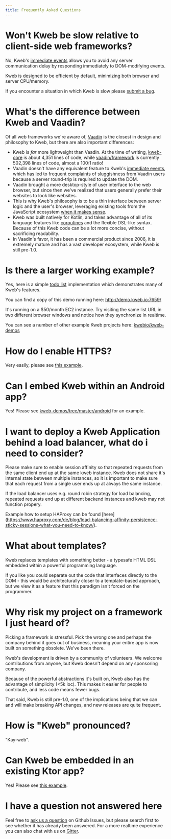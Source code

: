 ```yaml
---
title: Frequently Asked Questions
---
```


# Won\'t Kweb be slow relative to client-side web frameworks?

No, Kweb\'s [immediate
events](https://docs.kweb.io/en/latest/events.html#immediate-events)
allows you to avoid any server communication delay by responding
immediately to DOM-modifying events.

Kweb is designed to be efficient by default, minimizing both browser and
server CPU/memory.

If you encounter a situation in which Kweb is slow please [submit a
bug](https://github.com/kwebio/kweb-core/issues).

# What\'s the difference between Kweb and Vaadin?

Of all web frameworks we\'re aware of, [Vaadin](https://vaadin.com/) is
the closest in design and philosophy to Kweb, but there are also
important differences:

-   Kweb is *far* more lightweight than Vaadin. At the time of writing,
    [kweb-core](https://github.com/kwebio/kweb-core) is about 4,351
    lines of code, while
    [vaadin/framework](https://github.com/vaadin/framework) is currently
    502,398 lines of code, almost a 100:1 ratio!
-   Vaadin doesn\'t have any equivalent feature to Kweb\'s [immediate
    events](https://docs.kweb.io/en/latest/events.html#immediate-events),
    which has led to frequent
    [complaints](https://stackoverflow.com/a/22848521/16050) of
    sluggishness from Vaadin users because a server round-trip is
    required to update the DOM.
-   Vaadin brought a more desktop-style of user interface to the web
    browser, but since then we\'ve realized that users generally prefer
    their websites to look like websites.
-   This is why Kweb\'s philosophy is to be a thin interface between
    server logic and the user\'s browser, leveraging existing tools from
    the JavaScript ecosystem [when it makes
    sense](https://docs.kweb.io/en/latest/style.html).
-   Kweb was built natively for Kotlin, and takes advantage of all of
    its language features like
    [coroutines](https://kotlinlang.org/docs/reference/coroutines-overview.html)
    and the flexible DSL-like syntax. Because of this Kweb code can be a
    lot more concise, without sacrificing readability.
-   In Vaadin\'s favor, it has been a commercial product since 2006, it
    is extremely mature and has a vast developer ecosystem, while Kweb
    is still pre-1.0.

# Is there a larger working example?

Yes, here is a simple [todo
list](https://github.com/kwebio/kweb-demos/tree/master/todoList)
implementation which demonstrates many of Kweb\'s features.

You can find a copy of this demo running here:
<http://demo.kweb.io:7659/>

It\'s running on a \$50/month EC2 instance. Try visiting the same list
URL in two different browser windows and notice how they synchronize in
realtime.

You can see a number of other example Kweb projects here:
[kwebio/kweb-demos](https://github.com/kwebio/kweb-demos/tree/master/)

# How do I enable HTTPS?

Very easily, please see [this
example](https://github.com/kwebio/kweb-demos/blob/master/https/src/HttpsApp.kt).

# Can I embed Kweb within an Android app?

Yes! Please see
[kweb-demos/tree/master/android](https://github.com/kwebio/kweb-demos/tree/master/android)
for an example.

# I want to deploy a Kweb Application behind a load balancer, what do i need to consider?

Please make sure to enable session affinity so that repeated requests
from the same client end up at the same kweb instance. Kweb does not
share it\'s internal state between multiple instances, so it is
important to make sure that each request from a single user ends up at
always the same instance.

If the load balancer uses e.g. round robin strategy for load balancing,
repeated requests end up at different backend instances and kweb may not
function propery.

Example how to setup HAProxy can be found
\[here\](<https://www.haproxy.com/de/blog/load-balancing-affinity-persistence-sticky-sessions-what-you-need-to-know/>).

# What about templates?

Kweb replaces templates with something better - a typesafe HTML DSL
embedded within a powerful programming language.

If you like you could separate out the code that interfaces directly to
the DOM - this would be architecturally closer to a template-based
approach, but we view it as a feature that this paradigm isn\'t forced
on the programmer.

# Why risk my project on a framework I just heard of?

Picking a framework is stressful. Pick the wrong one and perhaps the
company behind it goes out of business, meaning your entire app is now
built on something obsolete. We\'ve been there.

Kweb\'s development is driven by a community of volunteers. We welcome
contributions from anyone, but Kweb doesn\'t depend on any sponsoring
company.

Because of the powerful abstractions it\'s built on, Kweb also has the
advantage of simplicity (\<5k loc). This makes it easier for people to
contribute, and less code means fewer bugs.

That said, Kweb is still pre-1.0, one of the implications being that we
can and will make breaking API changes, and new releases are quite
frequent.

# How is \"Kweb\" pronounced?

\"Kay-web\".

# Can Kweb be embedded in an existing Ktor app?

Yes! Please see [this
example](https://github.com/kwebio/kweb-demos/blob/master/ktorFeature/src/FeatureApp.kt).

# I have a question not answered here

Feel free to [ask us a
question](https://github.com/kwebio/core/issues/new) on Github Issues,
but please search first to see whether it has already been answered. For
a more realtime experience you can also chat with us on
[Gitter](https://gitter.im/kwebio/Lobby).
